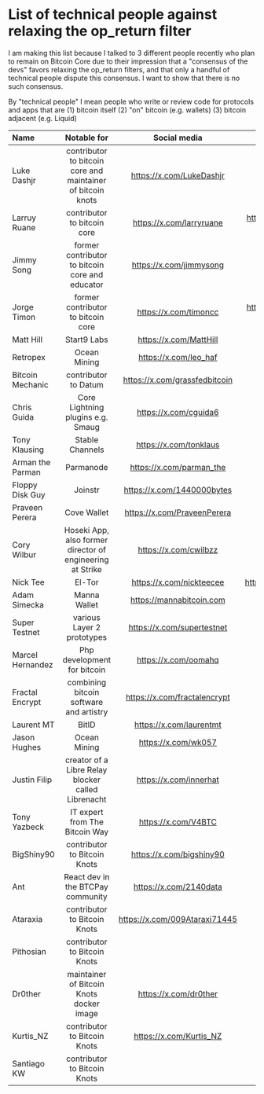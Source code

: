 # List of technical people against relaxing the op_return filter

I am making this list because I talked to 3 different people recently who plan to remain on Bitcoin Core due to their impression that a "consensus of the devs" favors relaxing the op_return filters, and that only a handful of technical people dispute this consensus. I want to show that there is no such consensus.

By "technical people" I mean people who write or review code for protocols and apps that are (1) bitcoin itself (2) "on" bitcoin (e.g. wallets) (3) bitcoin adjacent (e.g. Liquid)

| Name | Notable for | Social media | Github | Count |
| :------- | :-------: | :------: | :-------: | -------: |
| Luke Dashjr | contributor to bitcoin core and maintainer of bitcoin knots | https://x.com/LukeDashjr | https://github.com/luke-jr | 1 |
| Larruy Ruane | contributor to bitcoin core | https://x.com/larryruane | https://github.com/bitcoin/bitcoin/commits?author=larryruane | 2 |
| Jimmy Song | former contributor to bitcoin core and educator | https://x.com/jimmysong | https://github.com/jimmysong | 3 |
| Jorge Timon | former contributor to bitcoin core | https://x.com/timoncc | https://github.com/bitcoin/bitcoin/commits?author=jtimon | 4 |
| Matt Hill | Start9 Labs | https://x.com/MattHill | https://github.com/MattDHill | 5 |
| Retropex | Ocean Mining | https://x.com/leo_haf | https://github.com/retropex | 6 |
| Bitcoin Mechanic | contributor to Datum | https://x.com/grassfedbitcoin | https://github.com/BitcoinMechanic | 7 |
| Chris Guida | Core Lightning plugins e.g. Smaug | https://x.com/cguida6 | https://github.com/chrisguida | 8 |
| Tony Klausing | Stable Channels | https://x.com/tonklaus | https://github.com/toneloc | 9 |
| Arman the Parman | Parmanode | https://x.com/parman_the | https://github.com/ArmanTheParman | 10 |
| Floppy Disk Guy | Joinstr | https://x.com/1440000bytes | https://github.com/1440000bytes | 11 |
| Praveen Perera | Cove Wallet | https://x.com/PraveenPerera | https://github.com/praveenperera | 12 |
| Cory Wilbur | Hoseki App, also former director of engineering at Strike | https://x.com/cwilbzz | https://github.com/cwilbur12 | 13 |
| Nick Tee | El-Tor | https://x.com/nickteecee | https://bitbucket.org/eltordev/eltor/src/main/ | 14 |
| Adam Simecka | Manna Wallet | https://mannabitcoin.com | | 15 |
| Super Testnet | various Layer 2 prototypes | https://x.com/supertestnet | https://github.com/supertestnet | 16 |
| Marcel Hernandez | Php development for bitcoin | https://x.com/oomahq | https://github.com/1ma | 17 |
| Fractal Encrypt | combining bitcoin software and artistry | https://x.com/fractalencrypt | https://github.com/fractalencrypt | 18 |
| Laurent MT | BitID | https://x.com/laurentmt | https://github.com/LaurentMT | 19 |
| Jason Hughes | Ocean Mining | https://x.com/wk057 | | 20 |
| Justin Filip | creator of a Libre Relay blocker called Librenacht | https://x.com/innerhat | https://github.com/justinfilip | 21 |
| Tony Yazbeck | IT expert from The Bitcoin Way | https://x.com/V4BTC | | 23 |
| BigShiny90 | contributor to Bitcoin Knots | https://x.com/bigshiny90 | https://github.com/bigshiny90 | 23 |
| Ant | React dev in the BTCPay community | https://x.com/2140data | https://github.com/2140data | 24 |
| Ataraxia | contributor to Bitcoin Knots | https://x.com/009Ataraxi71445 | https://github.com/ataraxia009 | 25 |
| Pithosian | contributor to Bitcoin Knots | | https://github.com/pithosian | 26 |
| Dr0ther | maintainer of Bitcoin Knots docker image | https://x.com/dr0ther | https://github.com/dr0ther | 27 |
| Kurtis_NZ | contributor to Bitcoin Knots | https://x.com/Kurtis_NZ | https://github.com/KurtisStirling | 28 |
| Santiago KW | contributor to Bitcoin Knots | | https://github.com/kwsantiago | 29 |
